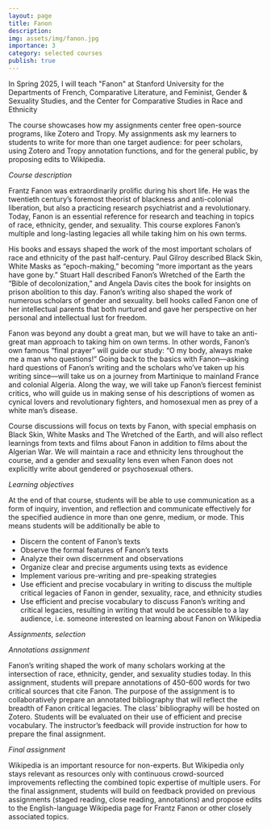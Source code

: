 ```yaml
---
layout: page
title: Fanon
description:
img: assets/img/fanon.jpg
importance: 3
category: selected courses
publish: true
---
```


In Spring 2025, I will teach "Fanon" at Stanford University for the Departments of French, Comparative Literature, and Feminist, Gender & Sexuality Studies, and the Center for Comparative Studies in Race and Ethnicity

The course showcases how my assignments center free open-source programs, like Zotero and Tropy. My assignments ask my learners to students to write for more than one target audience: for peer scholars, using Zotero and Tropy annotation functions, and for the general public, by proposing edits to Wikipedia.

*Course description*

Frantz Fanon was extraordinarily prolific during his short life. He was the twentieth century’s foremost theorist of blackness and anti-colonial liberation, but also a practicing research psychiatrist and a revolutionary. Today, Fanon is an essential reference for research and teaching in topics of race, ethnicity, gender, and sexuality. This course explores Fanon’s multiple and long-lasting legacies all while taking him on his own terms.
 
His books and essays shaped the work of the most important scholars of race and ethnicity of the past half-century. Paul Gilroy described Black Skin, White Masks as “epoch-making,” becoming “more important as the years have gone by.” Stuart Hall described Fanon’s Wretched of the Earth the “Bible of decolonization,” and Angela Davis cites the book for insights on prison abolition to this day. Fanon’s writing also shaped the work of numerous scholars of gender and sexuality. bell hooks called Fanon one of her intellectual parents that both nurtured and gave her perspective on her personal and intellectual lust for freedom.
 
Fanon was beyond any doubt a great man, but we will have to take an anti-great man approach to taking him on own terms. In other words, Fanon’s own famous “final prayer” will guide our study: “O my body, always make me a man who questions!” Going back to the basics with Fanon—asking hard questions of Fanon’s writing and the scholars who’ve taken up his writing since—will take us on a journey from Martinique to mainland France and colonial Algeria. Along the way, we will take up Fanon’s fiercest feminist critics, who will guide us in making sense of his descriptions of women as cynical lovers and revolutionary fighters, and homosexual men as prey of a white man’s disease.
 
Course discussions will focus on texts by Fanon, with special emphasis on Black Skin, White Masks and The Wretched of the Earth, and will also reflect learnings from texts and films about Fanon in addition to films about the Algerian War. We will maintain a race and ethnicity lens throughout the course, and a gender and sexuality lens even when Fanon does not explicitly write about gendered or psychosexual others.

*Learning objectives*

At the end of that course, students will be able to use communication as a form of inquiry, invention, and reflection and communicate effectively for the specified audience in more than one genre, medium, or mode. This means students will be additionally be able to

- Discern the content of Fanon’s texts
- Observe the formal features of Fanon’s texts
- Analyze their own discernment and observations
- Organize clear and precise arguments using texts as evidence
- Implement various pre-writing and pre-speaking strategies
- Use efficient and precise vocabulary in writing to discuss the multiple critical legacies of Fanon in gender, sexuality, race, and ethnicity studies
- Use efficient and precise vocabulary to discuss Fanon’s writing and critical legacies, resulting in writing that would be accessible to a lay audience, i.e. someone interested on learning about Fanon on Wikipedia

*Assignments, selection* 

_Annotations assignment_

Fanon’s writing shaped the work of many scholars working at the intersection of race, ethnicity, gender, and sexuality studies today. In this assignment, students will prepare annotations of 450-600 words for two critical sources that cite Fanon. The purpose of the assignment is to collaboratively prepare an annotated bibliography that will reflect the breadth of Fanon critical legacies. The class' bibliography will be hosted on Zotero. Students will be evaluated on their use of efficient and precise vocabulary. The instructor’s feedback will provide instruction for how to prepare the final assignment.
 
_Final assignment_

Wikipedia is an important resource for non-experts. But Wikipedia only stays relevant as resources only with continuous crowd-sourced improvements reflecting the combined topic expertise of multiple users. For the final assignment, students will build on feedback provided on previous assignments (staged reading, close reading, annotations) and propose edits to the English-language Wikipedia page for Frantz Fanon or other closely associated topics. 



